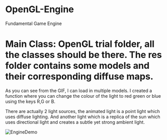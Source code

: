 # OpenGL-Engine
Fundamental Game Engine

# Main Class: OpenGL trial folder, all the classes should be there. The res folder contains some models and their corresponding diffuse maps.

As you can see from the GIF, I can load in multiple models. I created a function where you can change the colour of the light to red green or blue using the keys R,G or B.

There are actually 2 light sources, the animated light is a point light which uses diffuse lighting. And another light which is a replica of the sun which uses directional light and creates a subtle yet strong ambient light.

![EngineDemo](https://media.giphy.com/media/BzjKrt5cggW9w1s0Tt/giphy.gif)
